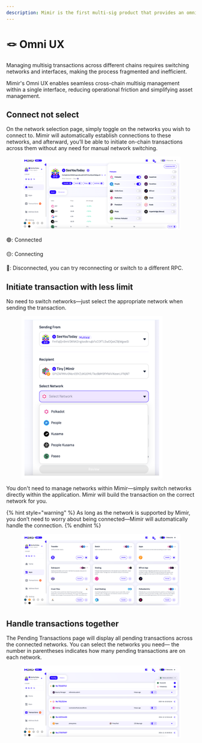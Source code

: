 ```yaml
---
description: Mimir is the first multi-sig product that provides an omni-chain experience.
---
```


# 🪢 Omni UX

Managing multisig transactions across different chains requires switching networks and interfaces, making the process fragmented and inefficient.

Mimir's Omni UX enables seamless cross-chain multisig management within a single interface, reducing operational friction and simplifying asset management.

## Connect not select

On the network selection page, simply toggle on the networks you wish to connect to. Mimir will automatically establish connections to these networks, and afterward, you’ll be able to initiate on-chain transactions across them without any need for manual network switching.

<figure><img src=".gitbook/assets/image (1).png" alt=""><figcaption></figcaption></figure>

🟢: Connected

🟡: Connecting

🔴: Disconnected, you can try reconnecting or switch to a different RPC.&#x20;

## Initiate transaction with less limit

No need to switch networks—just select the appropriate network when sending the transaction.

<figure><img src=".gitbook/assets/image (3).png" alt="" width="375"><figcaption></figcaption></figure>

You don't need to manage networks within Mimir—simply switch networks directly within the application. Mimir will build the transaction on the correct network for you.&#x20;

{% hint style="warning" %}
As long as the network is supported by Mimir, you don’t need to worry about being connected—Mimir will automatically handle the connection.
{% endhint %}

<figure><img src=".gitbook/assets/image (5).png" alt=""><figcaption></figcaption></figure>

## Handle transactions together

The Pending Transactions page will display all pending transactions across the connected networks. You can select the networks you need— the number in parentheses indicates how many pending transactions are on each network.

<figure><img src=".gitbook/assets/image (1) (1).png" alt=""><figcaption></figcaption></figure>
